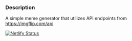 ### Description
A simple meme generator that utilizes API endpoints from https://imgflip.com/api

[![Netlify Status](https://api.netlify.com/api/v1/badges/23433c30-28c0-430a-ad3a-ace88170616f/deploy-status)](https://quick-meme.netlify.app/)
